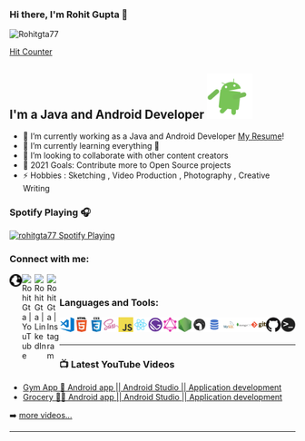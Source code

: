 ### Hi there, I'm Rohit Gupta 👋
<p align="left"> <img src="https://komarev.com/ghpvc/?username=Rohitgta77" alt="Rohitgta77" /> </p>
<!-- Badge Code - Do Not Change The Code -->
<a class="hitCounter" href="https://visitorshitcounter.com/" target="_blank" title="Hit counter" data-name="99cd2175108d157588c04758296d1cfc|1|ip|1|rgb(51, 175, 228);|#ffffff|small|s-hit">Hit Counter</a><script>document.write("<script type='text/javascript' src='https://visitorshitcounter.com/js/hitCounter.js?v="+Date.now()+"'><\/script>");</script>
<!-- Badge Code End Here -->

## I'm a Java and Android Developer <img src="https://github.com/Rohitgta77/Rohitgta77/blob/master/android.gif" width="80">

- 🔭 I’m currently working as a Java and Android Developer [My Resume]!
- 🌱 I’m currently learning everything 🤣
- 👯 I’m looking to collaborate with other content creators
- 🥅 2021 Goals: Contribute more to Open Source projects
- ⚡ Hobbies : Sketching , Video Production , Photography , Creative Writing

### Spotify Playing 🎧
[<img src="https://now-playing-codestackr.vercel.app/api/spotify-playing" alt="rohitgta77 Spotify Playing" width="350" />](https://open.spotify.com/user/31tylsvofaxwvg74kgdtmabafjrm)


### Connect with me:
[<img align="left" alt="RohitGta.com" width="22px" src="https://raw.githubusercontent.com/iconic/open-iconic/master/svg/globe.svg" />][website]
[<img align="left" alt="RohitGta | YouTube" width="22px" src="https://cdn.jsdelivr.net/npm/simple-icons@v3/icons/youtube.svg" />][youtube]
[<img align="left" alt="RohitGta | LinkedIn" width="22px" src="https://cdn.jsdelivr.net/npm/simple-icons@v3/icons/linkedin.svg" />][linkedin]
[<img align="left" alt="RohitGta | Instagram" width="22px" src="https://cdn.jsdelivr.net/npm/simple-icons@v3/icons/instagram.svg" />][instagram]


<br />

### Languages and Tools:

[<img align="left" alt="Visual Studio Code" width="26px" src="https://raw.githubusercontent.com/github/explore/80688e429a7d4ef2fca1e82350fe8e3517d3494d/topics/visual-studio-code/visual-studio-code.png" />][webdevplaylist]
[<img align="left" alt="HTML5" width="26px" src="https://raw.githubusercontent.com/github/explore/80688e429a7d4ef2fca1e82350fe8e3517d3494d/topics/html/html.png" />][webdevplaylist]
[<img align="left" alt="CSS3" width="26px" src="https://raw.githubusercontent.com/github/explore/80688e429a7d4ef2fca1e82350fe8e3517d3494d/topics/css/css.png" />][cssplaylist]
[<img align="left" alt="Sass" width="26px" src="https://raw.githubusercontent.com/github/explore/80688e429a7d4ef2fca1e82350fe8e3517d3494d/topics/sass/sass.png" />][cssplaylist]
[<img align="left" alt="JavaScript" width="26px" src="https://raw.githubusercontent.com/github/explore/80688e429a7d4ef2fca1e82350fe8e3517d3494d/topics/javascript/javascript.png" />][jsplaylist]
[<img align="left" alt="React" width="26px" src="https://raw.githubusercontent.com/github/explore/80688e429a7d4ef2fca1e82350fe8e3517d3494d/topics/react/react.png" />][reactplaylist]
[<img align="left" alt="Gatsby" width="26px" src="https://raw.githubusercontent.com/github/explore/e94815998e4e0713912fed477a1f346ec04c3da2/topics/gatsby/gatsby.png" />][webdevplaylist]
[<img align="left" alt="GraphQL" width="26px" src="https://raw.githubusercontent.com/github/explore/80688e429a7d4ef2fca1e82350fe8e3517d3494d/topics/graphql/graphql.png" />][webdevplaylist]
[<img align="left" alt="Node.js" width="26px" src="https://raw.githubusercontent.com/github/explore/80688e429a7d4ef2fca1e82350fe8e3517d3494d/topics/nodejs/nodejs.png" />][webdevplaylist]
[<img align="left" alt="Deno" width="26px" src="https://raw.githubusercontent.com/github/explore/361e2821e2dea67711cde99c9c40ed357061cf27/topics/deno/deno.png" />][webdevplaylist]
[<img align="left" alt="SQL" width="26px" src="https://raw.githubusercontent.com/github/explore/80688e429a7d4ef2fca1e82350fe8e3517d3494d/topics/sql/sql.png" />][webdevplaylist]
[<img align="left" alt="MySQL" width="26px" src="https://raw.githubusercontent.com/github/explore/80688e429a7d4ef2fca1e82350fe8e3517d3494d/topics/mysql/mysql.png" />][webdevplaylist]
[<img align="left" alt="MongoDB" width="26px" src="https://raw.githubusercontent.com/github/explore/80688e429a7d4ef2fca1e82350fe8e3517d3494d/topics/mongodb/mongodb.png" />][webdevplaylist]
[<img align="left" alt="Git" width="26px" src="https://raw.githubusercontent.com/github/explore/80688e429a7d4ef2fca1e82350fe8e3517d3494d/topics/git/git.png" />][webdevplaylist]
[<img align="left" alt="GitHub" width="26px" src="https://raw.githubusercontent.com/github/explore/78df643247d429f6cc873026c0622819ad797942/topics/github/github.png" />][webdevplaylist]
[<img align="left" alt="Terminal" width="26px" src="https://raw.githubusercontent.com/github/explore/80688e429a7d4ef2fca1e82350fe8e3517d3494d/topics/terminal/terminal.png" />][webdevplaylist]

<br />
<br />

---

### 📺 Latest YouTube Videos

<!-- YOUTUBE:START -->
- [Gym App 💪 Android app || Android Studio || Application development](https://www.youtube.com/watch?v=MIsHYGZ3MwQ)
- [Grocery 🍓🍊 Android app || Android Studio || Application development](https://www.youtube.com/watch?v=DvNXEBxO3YQ) 
<!-- YOUTUBE:END -->

➡️ [more videos...](https://www.youtube.com/channel/UCWkTxS43fy4xwdzI867aN_g)

---

[website]: https://rohitgta77.github.io/myResume/
[My Resume]: https://rohitgta77.github.io/myResume/
[twitter]: https://twitter.com/RohitGta77
[youtube]: https://www.youtube.com/channel/UCWkTxS43fy4xwdzI867aN_g
[instagram]: https://instagram.com/RohitGta77
[linkedin]: https://linkedin.com/in/RohitGta77
[webdevplaylist]: https://www.youtube.com/watch?v=4hSQ7sU-Qo4
[jsplaylist]: https://www.youtube.com/watch?v=BNhjgsp3t94
[cssplaylist]: https://www.youtube.com/watch?v=8BPE2NU3x_k&t=44s
[reactplaylist]: https://www.youtube.com/watch?v=irOVSldhdBI&t=2s
